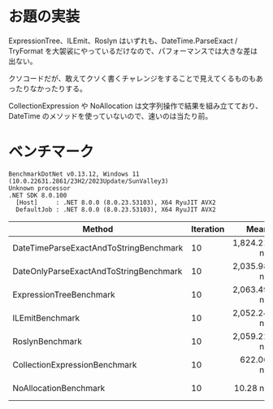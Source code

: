 # お題の実装

ExpressionTree、ILEmit、Roslyn はいずれも、DateTime.ParseExact / TryFormat を大袈裟にやっているだけなので、パフォーマンスでは大きな差は出ない。

クソコードだが、敢えてクソく書くチャレンジをすることで見えてくるものもあったりなかったりする。

CollectionExpression や NoAllocation は文字列操作で結果を組み立てており、DateTime のメソッドを使っていないので、速いのは当たり前。

# ベンチマーク
```
BenchmarkDotNet v0.13.12, Windows 11 (10.0.22631.2861/23H2/2023Update/SunValley3)
Unknown processor
.NET SDK 8.0.100
  [Host]     : .NET 8.0.0 (8.0.23.53103), X64 RyuJIT AVX2
  DefaultJob : .NET 8.0.0 (8.0.23.53103), X64 RyuJIT AVX2
```
| Method                                 | Iteration | Mean        | Error     | StdDev    | Gen0   | Allocated |
|--------------------------------------- |---------- |------------:|----------:|----------:|-------:|----------:|
| DateTimeParseExactAndToStringBenchmark | 10        | 1,824.21 ns | 17.814 ns | 16.663 ns |      - |         - |
| DateOnlyParseExactAndToStringBenchmark | 10        | 2,035.98 ns | 21.337 ns | 17.818 ns |      - |         - |
| ExpressionTreeBenchmark                | 10        | 2,063.49 ns | 10.213 ns |  8.528 ns | 0.0610 |     640 B |
| ILEmitBenchmark                        | 10        | 2,052.24 ns | 15.267 ns | 13.534 ns | 0.0610 |     640 B |
| RoslynBenchmark                        | 10        | 2,059.22 ns |  7.639 ns |  6.379 ns | 0.0610 |     640 B |
| CollectionExpressionBenchmark          | 10        |   622.06 ns |  8.712 ns |  7.723 ns | 0.1984 |    2080 B |
| NoAllocationBenchmark                  | 10        |    10.28 ns |  0.036 ns |  0.028 ns |      - |         - |
